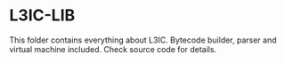 # L3IC-LIB

This folder contains everything about L3IC. Bytecode builder, parser and virtual machine included. Check source code for details.